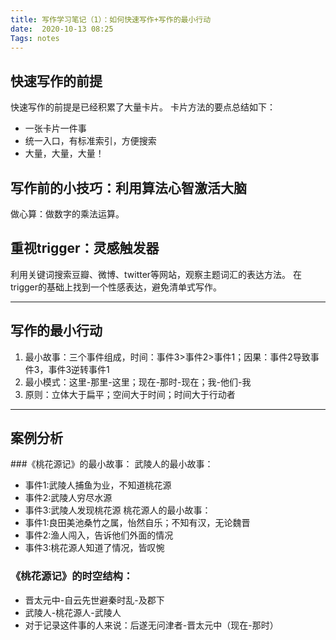 ```yaml
---
title: 写作学习笔记（1）：如何快速写作+写作的最小行动
date:  2020-10-13 08:25
Tags: notes
---
```


## 快速写作的前提
快速写作的前提是已经积累了大量卡片。
卡片方法的要点总结如下：
- 一张卡片一件事
- 统一入口，有标准索引，方便搜索
- 大量，大量，大量！
## 写作前的小技巧：利用算法心智激活大脑
做心算：做数字的乘法运算。
## 重视trigger：灵感触发器
利用关键词搜索豆瓣、微博、twitter等网站，观察主题词汇的表达方法。
在trigger的基础上找到一个性感表达，避免清单式写作。
- - - - - - 

## 写作的最小行动
1. 最小故事：三个事件组成，时间：事件3>事件2>事件1；因果：事件2导致事件3，事件3逆转事件1
2. 最小模式：这里-那里-这里；现在-那时-现在；我-他们-我
3. 原则：立体大于扁平；空间大于时间；时间大于行动者
- - - - - 

## 案例分析

###《桃花源记》的最小故事：
武陵人的最小故事：
- 事件1:武陵人捕鱼为业，不知道桃花源
- 事件2:武陵人穷尽水源
- 事件3:武陵人发现桃花源
桃花源人的最小故事：
- 事件1:良田美池桑竹之属，怡然自乐；不知有汉，无论魏晋
- 事件2:渔人闯入，告诉他们外面的情况
- 事件3:桃花源人知道了情况，皆叹惋

### 《桃花源记》的时空结构：
- 晋太元中-自云先世避秦时乱-及郡下
- 武陵人-桃花源人-武陵人
- 对于记录这件事的人来说：后遂无问津者-晋太元中（现在-那时）